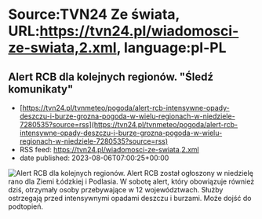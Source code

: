 # Source:TVN24 Ze świata, URL:https://tvn24.pl/wiadomosci-ze-swiata,2.xml, language:pl-PL

## Alert RCB dla kolejnych regionów. "Śledź komunikaty"
 - [https://tvn24.pl/tvnmeteo/pogoda/alert-rcb-intensywne-opady-deszczu-i-burze-grozna-pogoda-w-wielu-regionach-w-niedziele-7280535?source=rss](https://tvn24.pl/tvnmeteo/pogoda/alert-rcb-intensywne-opady-deszczu-i-burze-grozna-pogoda-w-wielu-regionach-w-niedziele-7280535?source=rss)
 - RSS feed: https://tvn24.pl/wiadomosci-ze-swiata,2.xml
 - date published: 2023-08-06T07:00:25+00:00

<img alt="Alert RCB dla kolejnych regionów. " src="https://tvn24.pl/tvnmeteo/najnowsze/cdn-zdjecie-hg2k06-intensywne-opady-deszczu-6102101/alternates/LANDSCAPE_1280" />
    Alert RCB został ogłoszony w niedzielę rano dla Ziemi Łódzkiej i Podlasia. W sobotę alert, który obowiązuje również dziś, otrzymały osoby przebywające w 12 województwach. Służby ostrzegają przed intensywnymi opadami deszczu i burzami. Może dojść do podtopień.

